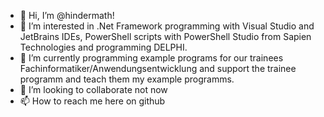 - 👋 Hi, I’m @hindermath!
- 👀 I’m interested in .Net Framework programming with Visual Studio and JetBrains IDEs, PowerShell scripts with PowerShell Studio from Sapien Technologies and programming DELPHI.
- 🌱 I’m currently programming example programs for our trainees Fachinformatiker/Anwendungsentwicklung and support the trainee programm and teach them my example programms.
- 💞️ I’m looking to collaborate not now
- 📫 How to reach me here on github

<!---
hindermath/hindermath is a ✨ special ✨ repository because its `README.md` (this file) appears on your GitHub profile.
You can click the Preview link to take a look at your changes.
--->
